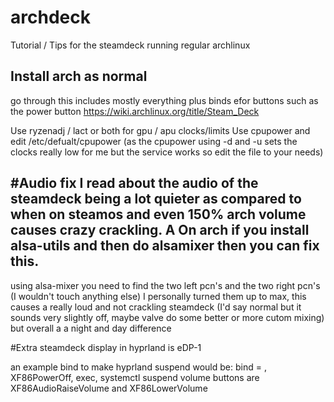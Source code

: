# archdeck
Tutorial / Tips for the steamdeck running regular archlinux

Install arch as normal
-------------------------------------------------------------------------------------------------------------
go through this includes mostly everything plus binds efor buttons such as the power button
https://wiki.archlinux.org/title/Steam_Deck

Use ryzenadj / lact or both for gpu / apu clocks/limits
Use cpupower and edit /etc/defualt/cpupower (as the cpupower using -d and -u sets the clocks really low for me but the service works so edit the file to your needs)

#Audio fix
I read about the audio of the steamdeck being a lot quieter as compared to when on steamos and even 150% arch volume causes crazy crackling. A
On arch if you install alsa-utils and then do alsamixer then you can fix this.
-----------------------------------------------------------------------------------------------------------------------------------------------------------------------------
using alsa-mixer you need to find the two left pcn's and the two right pcn's (I wouldn't touch anything else) I personally turned them up to max, this causes a really loud and not crackling steamdeck (I'd say normal but it sounds very slightly off, maybe valve do some better or more cutom mixing)  but overall a a night and day difference

#Extra
steamdeck display in hyprland is eDP-1 

an example bind to make hyprland suspend would be: bind = , XF86PowerOff, exec, systemctl suspend 
volume buttons are XF86AudioRaiseVolume and XF86LowerVolume
